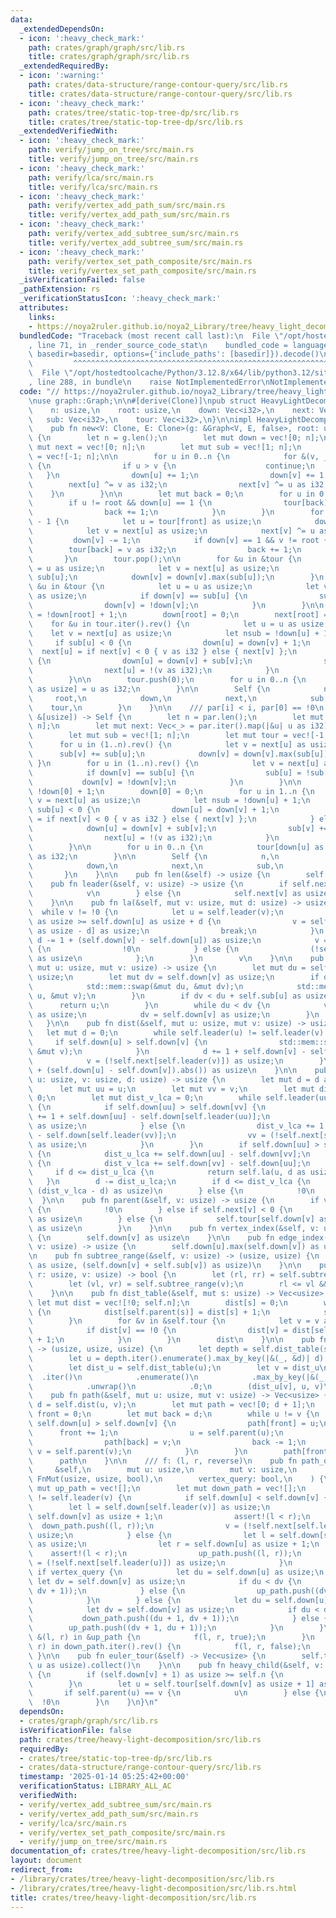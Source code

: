 ```yaml
---
data:
  _extendedDependsOn:
  - icon: ':heavy_check_mark:'
    path: crates/graph/graph/src/lib.rs
    title: crates/graph/graph/src/lib.rs
  _extendedRequiredBy:
  - icon: ':warning:'
    path: crates/data-structure/range-contour-query/src/lib.rs
    title: crates/data-structure/range-contour-query/src/lib.rs
  - icon: ':heavy_check_mark:'
    path: crates/tree/static-top-tree-dp/src/lib.rs
    title: crates/tree/static-top-tree-dp/src/lib.rs
  _extendedVerifiedWith:
  - icon: ':heavy_check_mark:'
    path: verify/jump_on_tree/src/main.rs
    title: verify/jump_on_tree/src/main.rs
  - icon: ':heavy_check_mark:'
    path: verify/lca/src/main.rs
    title: verify/lca/src/main.rs
  - icon: ':heavy_check_mark:'
    path: verify/vertex_add_path_sum/src/main.rs
    title: verify/vertex_add_path_sum/src/main.rs
  - icon: ':heavy_check_mark:'
    path: verify/vertex_add_subtree_sum/src/main.rs
    title: verify/vertex_add_subtree_sum/src/main.rs
  - icon: ':heavy_check_mark:'
    path: verify/vertex_set_path_composite/src/main.rs
    title: verify/vertex_set_path_composite/src/main.rs
  _isVerificationFailed: false
  _pathExtension: rs
  _verificationStatusIcon: ':heavy_check_mark:'
  attributes:
    links:
    - https://noya2ruler.github.io/noya2_Library/tree/heavy_light_decomposition.hpp
  bundledCode: "Traceback (most recent call last):\n  File \"/opt/hostedtoolcache/Python/3.12.8/x64/lib/python3.12/site-packages/onlinejudge_verify/documentation/build.py\"\
    , line 71, in _render_source_code_stat\n    bundled_code = language.bundle(stat.path,\
    \ basedir=basedir, options={'include_paths': [basedir]}).decode()\n          \
    \         ^^^^^^^^^^^^^^^^^^^^^^^^^^^^^^^^^^^^^^^^^^^^^^^^^^^^^^^^^^^^^^^^^^^^^^^^^^^^^^^^^\n\
    \  File \"/opt/hostedtoolcache/Python/3.12.8/x64/lib/python3.12/site-packages/onlinejudge_verify/languages/rust.py\"\
    , line 288, in bundle\n    raise NotImplementedError\nNotImplementedError\n"
  code: "// https://noya2ruler.github.io/noya2_Library/tree/heavy_light_decomposition.hpp\n\
    \nuse graph::Graph;\n\n#[derive(Clone)]\npub struct HeavyLightDecomposition {\n\
    \    n: usize,\n    root: usize,\n    down: Vec<i32>,\n    next: Vec<i32>,\n \
    \   sub: Vec<i32>,\n    tour: Vec<i32>,\n}\n\nimpl HeavyLightDecomposition {\n\
    \    pub fn new<V: Clone, E: Clone>(g: &Graph<V, E, false>, root: usize) -> Self\
    \ {\n        let n = g.len();\n        let mut down = vec![0; n];\n        let\
    \ mut next = vec![0; n];\n        let mut sub = vec![1; n];\n        let mut tour\
    \ = vec![-1; n];\n\n        for u in 0..n {\n            for &(v, _) in &g[u]\
    \ {\n                if u > v {\n                    continue;\n             \
    \   }\n                down[u] += 1;\n                down[v] += 1;\n        \
    \        next[u] ^= v as i32;\n                next[v] ^= u as i32;\n        \
    \    }\n        }\n\n        let mut back = 0;\n        for u in 0..n {\n    \
    \        if u != root && down[u] == 1 {\n                tour[back] = u as i32;\n\
    \                back += 1;\n            }\n        }\n        for front in 0..n\
    \ - 1 {\n            let u = tour[front] as usize;\n            down[u] = -1;\n\
    \            let v = next[u] as usize;\n            next[v] ^= u as i32;\n   \
    \         down[v] -= 1;\n            if down[v] == 1 && v != root {\n        \
    \        tour[back] = v as i32;\n                back += 1;\n            }\n \
    \       }\n        tour.pop();\n\n        for &u in &tour {\n            let u\
    \ = u as usize;\n            let v = next[u] as usize;\n            sub[v] +=\
    \ sub[u];\n            down[v] = down[v].max(sub[u]);\n        }\n        for\
    \ &u in &tour {\n            let u = u as usize;\n            let v = next[u]\
    \ as usize;\n            if down[v] == sub[u] {\n                sub[u] = !sub[u];\n\
    \                down[v] = !down[v];\n            }\n        }\n\n        sub[root]\
    \ = !down[root] + 1;\n        down[root] = 0;\n        next[root] = -1;\n    \
    \    for &u in tour.iter().rev() {\n            let u = u as usize;\n        \
    \    let v = next[u] as usize;\n            let nsub = !down[u] + 1;\n       \
    \     if sub[u] < 0 {\n                down[u] = down[v] + 1;\n              \
    \  next[u] = if next[v] < 0 { v as i32 } else { next[v] };\n            } else\
    \ {\n                down[u] = down[v] + sub[v];\n                sub[v] += sub[u];\n\
    \                next[u] = !(v as i32);\n            }\n            sub[u] = nsub;\n\
    \        }\n\n        tour.push(0);\n        for u in 0..n {\n            tour[down[u]\
    \ as usize] = u as i32;\n        }\n\n        Self {\n            n,\n       \
    \     root,\n            down,\n            next,\n            sub,\n        \
    \    tour,\n        }\n    }\n\n    /// par[i] < i, par[0] == !0\n    pub fn from_parents(par:\
    \ &[usize]) -> Self {\n        let n = par.len();\n        let mut down = vec![-1;\
    \ n];\n        let mut next: Vec<_> = par.iter().map(|&u| u as i32).collect();\n\
    \        let mut sub = vec![1; n];\n        let mut tour = vec![-1; n];\n\n  \
    \      for u in (1..n).rev() {\n            let v = next[u] as usize;\n      \
    \      sub[v] += sub[u];\n            down[v] = down[v].max(sub[u]);\n       \
    \ }\n        for u in (1..n).rev() {\n            let v = next[u] as usize;\n\
    \            if down[v] == sub[u] {\n                sub[u] = !sub[u];\n     \
    \           down[v] = !down[v];\n            }\n        }\n\n        sub[0] =\
    \ !down[0] + 1;\n        down[0] = 0;\n        for u in 1..n {\n            let\
    \ v = next[u] as usize;\n            let nsub = !down[u] + 1;\n            if\
    \ sub[u] < 0 {\n                down[u] = down[v] + 1;\n                next[u]\
    \ = if next[v] < 0 { v as i32 } else { next[v] };\n            } else {\n    \
    \            down[u] = down[v] + sub[v];\n                sub[v] += sub[u];\n\
    \                next[u] = !(v as i32);\n            }\n            sub[u] = nsub;\n\
    \        }\n\n        for u in 0..n {\n            tour[down[u] as usize] = u\
    \ as i32;\n        }\n\n        Self {\n            n,\n            root: 0,\n\
    \            down,\n            next,\n            sub,\n            tour,\n \
    \       }\n    }\n\n    pub fn len(&self) -> usize {\n        self.n\n    }\n\n\
    \    pub fn leader(&self, v: usize) -> usize {\n        if self.next[v] < 0 {\n\
    \            v\n        } else {\n            self.next[v] as usize\n        }\n\
    \    }\n\n    pub fn la(&self, mut v: usize, mut d: usize) -> usize {\n      \
    \  while v != !0 {\n            let u = self.leader(v);\n            if self.down[v]\
    \ as usize >= self.down[u] as usize + d {\n                v = self.tour[self.down[v]\
    \ as usize - d] as usize;\n                break;\n            }\n           \
    \ d -= 1 + (self.down[v] - self.down[u]) as usize;\n            v = if u == self.root\
    \ {\n                !0\n            } else {\n                (!self.next[u])\
    \ as usize\n            };\n        }\n        v\n    }\n\n    pub fn lca(&self,\
    \ mut u: usize, mut v: usize) -> usize {\n        let mut du = self.down[u] as\
    \ usize;\n        let mut dv = self.down[v] as usize;\n        if du > dv {\n\
    \            std::mem::swap(&mut du, &mut dv);\n            std::mem::swap(&mut\
    \ u, &mut v);\n        }\n        if dv < du + self.sub[u] as usize {\n      \
    \      return u;\n        }\n        while du < dv {\n            v = (!self.next[self.leader(v)])\
    \ as usize;\n            dv = self.down[v] as usize;\n        }\n        v\n \
    \   }\n\n    pub fn dist(&self, mut u: usize, mut v: usize) -> usize {\n     \
    \   let mut d = 0;\n        while self.leader(u) != self.leader(v) {\n       \
    \     if self.down[u] > self.down[v] {\n                std::mem::swap(&mut u,\
    \ &mut v);\n            }\n            d += 1 + self.down[v] - self.down[self.leader(v)];\n\
    \            v = (!self.next[self.leader(v)]) as usize;\n        }\n        (d\
    \ + (self.down[u] - self.down[v]).abs()) as usize\n    }\n\n    pub fn jump(&self,\
    \ u: usize, v: usize, d: usize) -> usize {\n        let mut d = d as i32;\n  \
    \      let mut uu = u;\n        let mut vv = v;\n        let mut dist_u_lca =\
    \ 0;\n        let mut dist_v_lca = 0;\n        while self.leader(uu) != self.leader(vv)\
    \ {\n            if self.down[uu] > self.down[vv] {\n                dist_u_lca\
    \ += 1 + self.down[uu] - self.down[self.leader(uu)];\n                uu = (!self.next[self.leader(uu)])\
    \ as usize;\n            } else {\n                dist_v_lca += 1 + self.down[vv]\
    \ - self.down[self.leader(vv)];\n                vv = (!self.next[self.leader(vv)])\
    \ as usize;\n            }\n        }\n        if self.down[uu] > self.down[vv]\
    \ {\n            dist_u_lca += self.down[uu] - self.down[vv];\n        } else\
    \ {\n            dist_v_lca += self.down[vv] - self.down[uu];\n        }\n   \
    \     if d <= dist_u_lca {\n            return self.la(u, d as usize);\n     \
    \   }\n        d -= dist_u_lca;\n        if d <= dist_v_lca {\n            self.la(v,\
    \ (dist_v_lca - d) as usize)\n        } else {\n            !0\n        }\n  \
    \  }\n\n    pub fn parent(&self, v: usize) -> usize {\n        if v == self.root\
    \ {\n            !0\n        } else if self.next[v] < 0 {\n            (!self.next[v])\
    \ as usize\n        } else {\n            self.tour[self.down[v] as usize - 1]\
    \ as usize\n        }\n    }\n\n    pub fn vertex_index(&self, v: usize) -> usize\
    \ {\n        self.down[v] as usize\n    }\n\n    pub fn edge_index(&self, u: usize,\
    \ v: usize) -> usize {\n        self.down[u].max(self.down[v]) as usize\n    }\n\
    \n    pub fn subtree_range(&self, v: usize) -> (usize, usize) {\n        (self.down[v]\
    \ as usize, (self.down[v] + self.sub[v]) as usize)\n    }\n\n    pub fn is_in_subtree(&self,\
    \ r: usize, v: usize) -> bool {\n        let (rl, rr) = self.subtree_range(r);\n\
    \        let (vl, vr) = self.subtree_range(v);\n        rl <= vl && vr <= rr\n\
    \    }\n\n    pub fn dist_table(&self, mut s: usize) -> Vec<usize> {\n       \
    \ let mut dist = vec![!0; self.n];\n        dist[s] = 0;\n        while s != self.root\
    \ {\n            dist[self.parent(s)] = dist[s] + 1;\n            s = self.parent(s);\n\
    \        }\n        for &v in &self.tour {\n            let v = v as usize;\n\
    \            if dist[v] == !0 {\n                dist[v] = dist[self.parent(v)]\
    \ + 1;\n            }\n        }\n        dist\n    }\n\n    pub fn diameter(&self)\
    \ -> (usize, usize, usize) {\n        let depth = self.dist_table(self.root);\n\
    \        let u = depth.iter().enumerate().max_by_key(|&(_, &d)| d).unwrap().0;\n\
    \        let dist_u = self.dist_table(u);\n        let v = dist_u\n          \
    \  .iter()\n            .enumerate()\n            .max_by_key(|&(_, &d)| d)\n\
    \            .unwrap()\n            .0;\n        (dist_u[v], u, v)\n    }\n\n\
    \    pub fn path(&self, mut u: usize, mut v: usize) -> Vec<usize> {\n        let\
    \ d = self.dist(u, v);\n        let mut path = vec![0; d + 1];\n        let mut\
    \ front = 0;\n        let mut back = d;\n        while u != v {\n            if\
    \ self.down[u] > self.down[v] {\n                path[front] = u;\n          \
    \      front += 1;\n                u = self.parent(u);\n            } else {\n\
    \                path[back] = v;\n                back -= 1;\n               \
    \ v = self.parent(v);\n            }\n        }\n        path[front] = u;\n  \
    \      path\n    }\n\n    /// f: (l, r, reverse)\n    pub fn path_query(\n   \
    \     &self,\n        mut u: usize,\n        mut v: usize,\n        mut f: impl\
    \ FnMut(usize, usize, bool),\n        vertex_query: bool,\n    ) {\n        let\
    \ mut up_path = vec![];\n        let mut down_path = vec![];\n        while self.leader(u)\
    \ != self.leader(v) {\n            if self.down[u] < self.down[v] {\n        \
    \        let l = self.down[self.leader(v)] as usize;\n                let r =\
    \ self.down[v] as usize + 1;\n                assert!(l < r);\n              \
    \  down_path.push((l, r));\n                v = (!self.next[self.leader(v)]) as\
    \ usize;\n            } else {\n                let l = self.down[self.leader(u)]\
    \ as usize;\n                let r = self.down[u] as usize + 1;\n            \
    \    assert!(l < r);\n                up_path.push((l, r));\n                u\
    \ = (!self.next[self.leader(u)]) as usize;\n            }\n        }\n       \
    \ if vertex_query {\n            let du = self.down[u] as usize;\n           \
    \ let dv = self.down[v] as usize;\n            if du < dv {\n                down_path.push((du,\
    \ dv + 1));\n            } else {\n                up_path.push((dv, du + 1));\n\
    \            }\n        } else {\n            let du = self.down[u] as usize;\n\
    \            let dv = self.down[v] as usize;\n            if du < dv {\n     \
    \           down_path.push((du + 1, dv + 1));\n            } else {\n        \
    \        up_path.push((dv + 1, du + 1));\n            }\n        }\n        for\
    \ &(l, r) in &up_path {\n            f(l, r, true);\n        }\n        for &(l,\
    \ r) in down_path.iter().rev() {\n            f(l, r, false);\n        }\n   \
    \ }\n\n    pub fn euler_tour(&self) -> Vec<usize> {\n        self.tour.iter().map(|&u|\
    \ u as usize).collect()\n    }\n\n    pub fn heavy_child(&self, v: usize) -> usize\
    \ {\n        if (self.down[v] + 1) as usize >= self.n {\n            return !0;\n\
    \        }\n        let u = self.tour[self.down[v] as usize + 1] as usize;\n \
    \       if self.parent(u) == v {\n            u\n        } else {\n          \
    \  !0\n        }\n    }\n}\n"
  dependsOn:
  - crates/graph/graph/src/lib.rs
  isVerificationFile: false
  path: crates/tree/heavy-light-decomposition/src/lib.rs
  requiredBy:
  - crates/tree/static-top-tree-dp/src/lib.rs
  - crates/data-structure/range-contour-query/src/lib.rs
  timestamp: '2025-01-14 05:25:42+00:00'
  verificationStatus: LIBRARY_ALL_AC
  verifiedWith:
  - verify/vertex_add_subtree_sum/src/main.rs
  - verify/vertex_add_path_sum/src/main.rs
  - verify/lca/src/main.rs
  - verify/vertex_set_path_composite/src/main.rs
  - verify/jump_on_tree/src/main.rs
documentation_of: crates/tree/heavy-light-decomposition/src/lib.rs
layout: document
redirect_from:
- /library/crates/tree/heavy-light-decomposition/src/lib.rs
- /library/crates/tree/heavy-light-decomposition/src/lib.rs.html
title: crates/tree/heavy-light-decomposition/src/lib.rs
---
```

